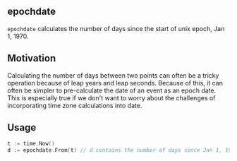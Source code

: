 epochdate 
--------------------------------------

`epochdate` calculates the number of days since the start of unix epoch, Jan 1, 1970.  

## Motivation

Calculating the number of days between two points can often be a tricky operation because of leap years
and leap seconds.  Because of this, it can often be simpler to pre-calculate the date of an event
as an epoch date.  This is especially true if we don't want to worry about the challenges of incorporating
time zone calculations into date.

## Usage

```go
t := time.Now()
d := epochdate.From(t) // d contains the number of days since Jan 1, 1970
```